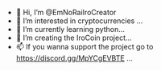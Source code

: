 - 👋 Hi, I’m @EmNoRaiIroCreator
- 👀 I’m interested in cryptocurrencies ...
- 🌱 I’m currently learning python...
- 💞️ I’m creating the IroCoin project...
- 📫 If you wanna support the project go to https://discord.gg/MpYCgEVBTE ...

<!---
EmNoRaiIroCreator/EmNoRaiIroCreator is a ✨ special ✨ repository because its `README.md` (this file) appears on your GitHub profile.
You can click the Preview link to take a look at your changes.
--->
